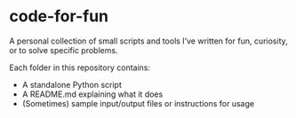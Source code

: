 # code-for-fun
A personal collection of small scripts and tools I’ve written for fun, curiosity, or to solve specific problems.

Each folder in this repository contains:
- A standalone Python script
- A README.md explaining what it does
- (Sometimes) sample input/output files or instructions for usage
